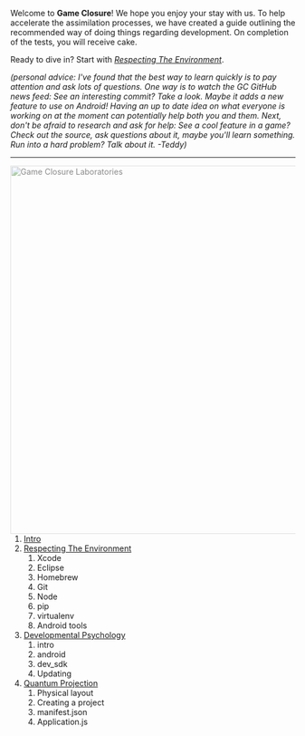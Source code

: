 Welcome to **Game Closure**! We hope you enjoy your stay with us. To help accelerate the assimilation processes, we have created a guide outlining the recommended way of doing things regarding development. On completion of the tests, you will receive cake.

Ready to dive in? Start with *[Respecting The Environment](https://github.com/gameclosure/intro/blob/master/ENVIRONMENT.md)*.

*(personal advice: I've found that the best way to learn quickly is to pay attention and ask lots of questions. One way is to watch the GC GitHub news feed: See an interesting commit? Take a look. Maybe it adds a new feature to use on Android! Having an up to date idea on what everyone is working on at the moment can potentially help both you and them. Next, don't be afraid to research and ask for help: See a cool feature in a game? Check out the source, ask questions about it, maybe you'll learn something. Run into a hard problem? Talk about it. -Teddy)*

---

<img src="https://github.com/gameclosure/intro/raw/master/etc/logo.png" height="650" alt="Game Closure Laboratories" title="Game Closure Laboratories" align="right" style="opacity:0.5">

1. [Intro](https://github.com/gameclosure/intro/blob/master/README.md)
2. [Respecting The Environment](https://github.com/gameclosure/intro/blob/master/ENVIRONMENT.md)
	1. Xcode
	2. Eclipse
	3. Homebrew
	4. Git
	5. Node
	6. pip
	7. virtualenv
	8. Android tools
3. [Developmental Psychology](https://github.com/gameclosure/intro/blob/master/SDK.md)
	1. intro
	2. android
	3. dev_sdk
	4. Updating
4. [Quantum Projection](https://github.com/gameclosure/intro/blob/master/PROJECT.md)
	1. Physical layout
	2. Creating a project
	3. manifest.json
	4. Application.js